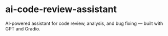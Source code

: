# ai-code-review-assistant
AI-powered assistant for code review, analysis, and bug fixing — built with GPT and Gradio.
